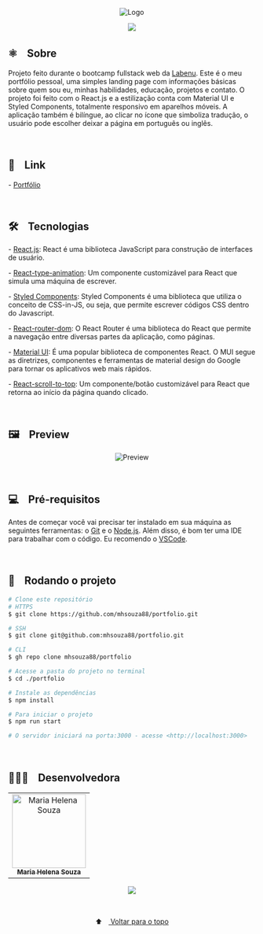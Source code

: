 <p align="center">
  <img src="https://user-images.githubusercontent.com/88038506/153505770-62dd8813-fb2e-4c25-aa0b-f463339d6670.png" alt="Logo" id="top">
  </p>

<p align="center">
  <a href="https://github.com/mhsouza88/portfolio/blob/main/LICENSE" target="_blank"><img src="https://img.shields.io/static/v1?label=License&message=MIT&color=informational"></a>
 </p>
 
 <h2> ⚛️ﾠSobre</h2>
 <p>Projeto feito durante o bootcamp fullstack web da <a href="https://www.labenu.com.br/" target="_blank">Labenu</a>. Este é o meu portfólio pessoal, uma simples landing page com informações básicas sobre quem sou eu, minhas habilidades, educação, projetos e contato. O projeto foi feito com o React.js e a estilização conta com Material UI e Styled Components, totalmente responsivo em aparelhos móveis. A aplicação também é bilíngue, ao clicar no ícone que simboliza tradução, o usuário pode escolher deixar a página em português ou inglês.
</p><br/>
 
 <h2> 🔗ﾠLink</h2>
 <p>- <a href="https://www.mhsouza88.com/" target="_blank">Portfólio</a></p><br/>

<h2> 🛠️ﾠTecnologias</h2>
<p> - <a href="https://pt-br.reactjs.org/" target="_blank">React.js</a>: React é uma biblioteca JavaScript para construção de interfaces de usuário.</p>
<p> - <a href="https://www.npmjs.com/package/react-type-animation" target="_blank">React-type-animation</a>: Um componente customizável para React que simula uma máquina de escrever.</p>
<p> - <a href="https://styled-components.com/docs" target="_blank">Styled Components</a>: Styled Components é uma biblioteca que utiliza o conceito de CSS-in-JS, ou seja, que permite escrever códigos CSS dentro do Javascript.</p>
<p> - <a href="https://v5.reactrouter.com/web/guides/quick-start" target="_blank">React-router-dom</a>: O React Router é uma biblioteca do React que permite a navegação entre diversas partes da aplicação, como páginas.</p>
<p> - <a href="https://mui.com/getting-started/installation/" target="_blank">Material UI</a>: É uma popular biblioteca de componentes React. O MUI segue as diretrizes, componentes e ferramentas de material design do Google para tornar os aplicativos web mais rápidos.</p>
<p> - <a href="https://www.npmjs.com/package/react-scroll-to-top" target="_blank">React-scroll-to-top</a>: Um componente/botão customizável para React que retorna ao início da página quando clicado.</p>
<br/>

<h2> 🖼️ﾠPreview</h2>
<p align="center">
  <img src="https://user-images.githubusercontent.com/88038506/153507284-f83a3af9-3747-4e46-acf9-dfa9c13d2c4e.gif" alt="Preview">
  </p>
<br/>
 
<h2> 💻ﾠPré-requisitos </h2>

<p>Antes de começar você vai precisar ter instalado em sua máquina as seguintes ferramentas: o <a href="https://git-scm.com" target="_blank">Git</a> e o <a href="https://nodejs.org/en/" target="_blank">Node.js</a>.
Além disso, é bom ter uma IDE para trabalhar com o código. Eu recomendo o <a href="https://code.visualstudio.com" target="_blank">VSCode</a>.</p><br/>

<h2> 🚀ﾠRodando o projeto </h2>

```bash
# Clone este repositório
# HTTPS
$ git clone https://github.com/mhsouza88/portfolio.git

# SSH
$ git clone git@github.com:mhsouza88/portfolio.git

# CLI
$ gh repo clone mhsouza88/portfolio

# Acesse a pasta do projeto no terminal
$ cd ./portfolio

# Instale as dependências
$ npm install

# Para iniciar o projeto
$ npm run start

# O servidor iniciará na porta:3000 - acesse <http://localhost:3000>
```
  <p></p><br/>
 
  <h2> 👩🏻‍💻ﾠDesenvolvedora</h2>
<table align="center">
  <tr>
    <td align="center"><a href="https://github.com/mhsouza88" target="_blank">
      <img src="https://avatars.githubusercontent.com/u/88038506?v=4" width="150px" alt="Maria Helena Souza"/>
      <br />
      <sub><b>Maria Helena Souza</b></sub>
      <br />
    </td>
  </table>
  
  <p align="center">
    <a href="https://www.linkedin.com/in/mhsouza88/" target="_blank"><img src="https://img.shields.io/badge/-LinkedIn-informational?style=for-the-badge&logo=LinkedIn&logoColor=white&color=informational"></a>
  </p><br/>
  
<p align="center">
  ⬆ﾠ<a href="#top"> Voltar para o topo</a>
  </p>
